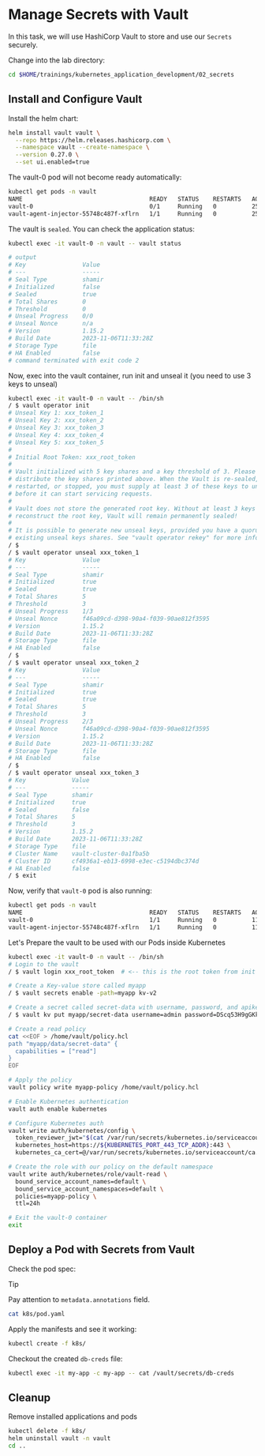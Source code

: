 # Manage Secrets with Vault

In this task, we will use HashiCorp Vault to store and use our `Secrets` securely.

Change into the lab directory:

```bash
cd $HOME/trainings/kubernetes_application_development/02_secrets
```

## Install and Configure Vault

Install the helm chart:

```bash
helm install vault vault \
  --repo https://helm.releases.hashicorp.com \
  --namespace vault --create-namespace \
  --version 0.27.0 \
  --set ui.enabled=true
```

The vault-0 pod will not become ready automatically:

```bash
kubectl get pods -n vault
NAME                                    READY   STATUS    RESTARTS   AGE
vault-0                                 0/1     Running   0          25s
vault-agent-injector-55748c487f-xflrn   1/1     Running   0          25s
```

The vault is `sealed`. You can check the application status:

```bash
kubectl exec -it vault-0 -n vault -- vault status

# output
# Key                Value
# ---                -----
# Seal Type          shamir
# Initialized        false
# Sealed             true
# Total Shares       0
# Threshold          0
# Unseal Progress    0/0
# Unseal Nonce       n/a
# Version            1.15.2
# Build Date         2023-11-06T11:33:28Z
# Storage Type       file
# HA Enabled         false
# command terminated with exit code 2
```

Now, exec into the vault container, run init and unseal it (you need to use 3 keys to unseal)

```bash
kubectl exec -it vault-0 -n vault -- /bin/sh
/ $ vault operator init
# Unseal Key 1: xxx_token_1
# Unseal Key 2: xxx_token_2
# Unseal Key 3: xxx_token_3
# Unseal Key 4: xxx_token_4
# Unseal Key 5: xxx_token_5
#
# Initial Root Token: xxx_root_token
#
# Vault initialized with 5 key shares and a key threshold of 3. Please securely
# distribute the key shares printed above. When the Vault is re-sealed,
# restarted, or stopped, you must supply at least 3 of these keys to unseal it
# before it can start servicing requests.
#
# Vault does not store the generated root key. Without at least 3 keys to
# reconstruct the root key, Vault will remain permanently sealed!
#
# It is possible to generate new unseal keys, provided you have a quorum of
# existing unseal keys shares. See "vault operator rekey" for more information.
/ $
/ $ vault operator unseal xxx_token_1
# Key                Value
# ---                -----
# Seal Type          shamir
# Initialized        true
# Sealed             true
# Total Shares       5
# Threshold          3
# Unseal Progress    1/3
# Unseal Nonce       f46a09cd-d398-90a4-f039-90ae812f3595
# Version            1.15.2
# Build Date         2023-11-06T11:33:28Z
# Storage Type       file
# HA Enabled         false
/ $
/ $ vault operator unseal xxx_token_2
# Key                Value
# ---                -----
# Seal Type          shamir
# Initialized        true
# Sealed             true
# Total Shares       5
# Threshold          3
# Unseal Progress    2/3
# Unseal Nonce       f46a09cd-d398-90a4-f039-90ae812f3595
# Version            1.15.2
# Build Date         2023-11-06T11:33:28Z
# Storage Type       file
# HA Enabled         false
/ $
/ $ vault operator unseal xxx_token_3
# Key             Value
# ---             -----
# Seal Type       shamir
# Initialized     true
# Sealed          false
# Total Shares    5
# Threshold       3
# Version         1.15.2
# Build Date      2023-11-06T11:33:28Z
# Storage Type    file
# Cluster Name    vault-cluster-0a1fba5b
# Cluster ID      cf4936a1-eb13-6998-e3ec-c5194dbc374d
# HA Enabled      false
/ $ exit
```

Now, verify that `vault-0` pod is also running:

```bash
kubectl get pods -n vault
NAME                                    READY   STATUS    RESTARTS   AGE
vault-0                                 1/1     Running   0          116m
vault-agent-injector-55748c487f-xflrn   1/1     Running   0          116m
```

Let's Prepare the vault to be used with our Pods inside Kubernetes

```bash
kubectl exec -it vault-0 -n vault -- /bin/sh
# Login to the vault
/ $ vault login xxx_root_token  # <-- this is the root token from init command

# Create a Key-value store called myapp
/ $ vault secrets enable -path=myapp kv-v2

# Create a secret called secret-data with username, password, and apikey
/ $ vault kv put myapp/secret-data username=admin password=DScq53H9gGKkepCs

# Create a read policy
cat <<EOF > /home/vault/policy.hcl
path "myapp/data/secret-data" {
  capabilities = ["read"]
}
EOF

# Apply the policy
vault policy write myapp-policy /home/vault/policy.hcl

# Enable Kubernetes authentication
vault auth enable kubernetes

# Configure Kubernetes auth
vault write auth/kubernetes/config \
  token_reviewer_jwt="$(cat /var/run/secrets/kubernetes.io/serviceaccount/token)"  \
  kubernetes_host=https://${KUBERNETES_PORT_443_TCP_ADDR}:443 \
  kubernetes_ca_cert=@/var/run/secrets/kubernetes.io/serviceaccount/ca.crt

# Create the role with our policy on the default namespace
vault write auth/kubernetes/role/vault-read \
  bound_service_account_names=default \
  bound_service_account_namespaces=default \
  policies=myapp-policy \
  ttl=24h

# Exit the vault-0 container
exit
```

## Deploy a Pod with Secrets from Vault

Check the pod spec:

> [!TIP]
> Pay attention to `metadata.annotations` field.

```bash
cat k8s/pod.yaml
```

Apply the manifests and see it working:

```bash
kubectl create -f k8s/
```

Checkout the created `db-creds` file:

```bash
kubectl exec -it my-app -c my-app -- cat /vault/secrets/db-creds
```

## Cleanup

Remove installed applications and pods

```bash
kubectl delete -f k8s/
helm uninstall vault -n vault
cd ..
```
